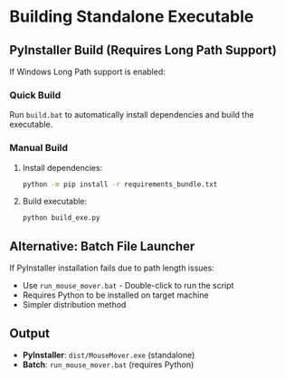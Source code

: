 # Building Standalone Executable

## PyInstaller Build (Requires Long Path Support)
If Windows Long Path support is enabled:

### Quick Build
Run `build.bat` to automatically install dependencies and build the executable.

### Manual Build
1. Install dependencies:
   ```bash
   python -m pip install -r requirements_bundle.txt
   ```

2. Build executable:
   ```bash
   python build_exe.py
   ```

## Alternative: Batch File Launcher
If PyInstaller installation fails due to path length issues:

- Use `run_mouse_mover.bat` - Double-click to run the script
- Requires Python to be installed on target machine
- Simpler distribution method

## Output
- **PyInstaller**: `dist/MouseMover.exe` (standalone)
- **Batch**: `run_mouse_mover.bat` (requires Python)